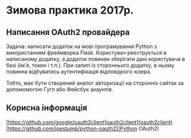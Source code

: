 # Зимова практика 2017р.

## Написання OAuth2 провайдера

Задача: написати додаток на мові програмування Python з використанням фреймворка Flask. Користувач реєструється в написаному
додатку, а додаток повинен зберігати дані користувача в базі (ім'я, токен і т.п.). При запиті із стороннього додатку, в ньому 
повинна відбуватись аутентифікація відповідного юзера.

Тобто, має бути створений аналог авторизації на сторонніх сайтах за допомомогою Гугл або Фейсбук акаунтів.

## Корисна інформація

[https://github.com/google/oauth2client]oauth2client](oauth2client)
[https://github.com/joestump/python-oauth2](Python OAuth2)

